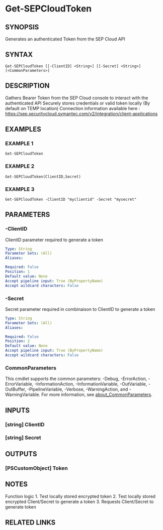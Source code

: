 ﻿---
external help file: PSSymantecCloud-help.xml
Module Name: PSSymantecCloud
online version:
schema: 2.0.0
---

# Get-SEPCloudToken

## SYNOPSIS
Generates an authenticated Token from the SEP Cloud API

## SYNTAX

```
Get-SEPCloudToken [[-ClientID] <String>] [[-Secret] <String>] [<CommonParameters>]
```

## DESCRIPTION
Gathers Bearer Token from the SEP Cloud console to interact with the authenticated API
Securely stores credentials or valid token locally (By default on TEMP location)
Connection information available here : https://sep.securitycloud.symantec.com/v2/integration/client-applications

## EXAMPLES

### EXAMPLE 1
```
Get-SEPCloudToken
```

### EXAMPLE 2
```
Get-SEPCloudToken(ClientID,Secret)
```

### EXAMPLE 3
```
Get-SEPCloudToken -ClientID "myclientid" -Secret "mysecret"
```

## PARAMETERS

### -ClientID
ClientID parameter required to generate a token

```yaml
Type: String
Parameter Sets: (All)
Aliases:

Required: False
Position: 1
Default value: None
Accept pipeline input: True (ByPropertyName)
Accept wildcard characters: False
```

### -Secret
Secret parameter required in combinaison to ClientID to generate a token

```yaml
Type: String
Parameter Sets: (All)
Aliases:

Required: False
Position: 2
Default value: None
Accept pipeline input: True (ByPropertyName)
Accept wildcard characters: False
```

### CommonParameters
This cmdlet supports the common parameters: -Debug, -ErrorAction, -ErrorVariable, -InformationAction, -InformationVariable, -OutVariable, -OutBuffer, -PipelineVariable, -Verbose, -WarningAction, and -WarningVariable. For more information, see [about_CommonParameters](http://go.microsoft.com/fwlink/?LinkID=113216).

## INPUTS

### [string] ClientID
### [string] Secret
## OUTPUTS

### [PSCustomObject] Token
## NOTES
Function logic
1.
Test locally stored encrypted token
2.
Test locally stored encrypted Client/Secret to generate a token
3.
Requests Client/Secret to generate token

## RELATED LINKS
